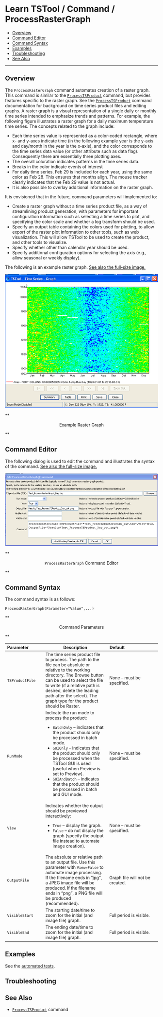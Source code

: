 # Learn TSTool / Command / ProcessRasterGraph #

* [Overview](#overview)
* [Command Editor](#command-editor)
* [Command Syntax](#command-syntax)
* [Examples](#examples)
* [Troubleshooting](#troubleshooting)
* [See Also](#see-also)

-------------------------

## Overview ##

The `ProcessRasterGraph` command automates creation of a raster graph.
This command is similar to the [`ProcessTSProduct`](../ProcessTSProduct/ProcessTSProduct) command,
but provides features specific to the raster graph.
See the [`ProcessTSProduct`](../ProcessTSProduct/ProcessTSProduct) command
documentation for background on time series product files and editing graphs.
A raster graph is a visual representation of a single daily or monthly
time series intended to emphasize trends and patterns.
For example, the following figure illustrates a raster graph
for a daily maximum temperature time series.  The concepts related to the graph include:

* Each time series value is represented as a color-coded rectangle,
where x- and y-axes indicate time (in the following example year is
the y-axis and day/month in the year is the x-axis),
and the color corresponds to the time series data value (or other attribute such as data flag).
Consequently there are essentially three plotting axes.
* The overall coloration indicates patterns in the time series data.
* Breaks in the color indicate events of interest
* For daily time series, Feb 29 is included for each year,
using the same color as Feb 28.  This ensures that months align.
The mouse tracker clearly indicates that the Feb 29 value is not actual.
* It is also possible to overlay additional information on the raster graph.
	
It is envisioned that in the future, command parameters will implemented to:

* Create a raster graph without a time series product file,
as a way of streamlining product generation,
with parameters for important configuration information such as selecting a time series to plot,
and specifying the color scale and whether a log transform should be used.
* Specify an output table containing the colors used for plotting,
to allow export of the raster plot information to other tools, such as web visualization.
This will allow TSTool to be used to create the product, and other tools to visualize.
* Specify whether other than calendar year should be used.
* Specify additional configuration options for selecting the axis (e.g., allow seasonal or weekly display).

The following is an example raster graph.
<a href="../ProcessRasterGraph_ExampleGraph.png">See also the full-size image.</a>

![ProcessRasterGraph ExampleGraph](ProcessRasterGraph_ExampleGraph.png)

**<p style="text-align: center;">
Example Raster Graph
</p>**

## Command Editor ##

The following dialog is used to edit the command and illustrates the syntax of the command.
<a href="../ProcessRasterGraph.png">See also the full-size image.</a>

![ProcessRasterGraph](ProcessRasterGraph.png)

**<p style="text-align: center;">
`ProcessRasterGraph` Command Editor
</p>**

## Command Syntax ##

The command syntax is as follows:

```text
ProcessRasterGraph(Parameter="Value",...)
```
**<p style="text-align: center;">
Command Parameters
</p>**

|**Parameter**&nbsp;&nbsp;&nbsp;&nbsp;&nbsp;&nbsp;&nbsp;&nbsp;&nbsp;&nbsp;&nbsp;|**Description**|**Default**&nbsp;&nbsp;&nbsp;&nbsp;&nbsp;&nbsp;&nbsp;&nbsp;&nbsp;&nbsp;&nbsp;&nbsp;&nbsp;&nbsp;&nbsp;&nbsp;&nbsp;&nbsp;&nbsp;&nbsp;&nbsp;&nbsp;&nbsp;&nbsp;&nbsp;&nbsp;&nbsp;|
|--------------|-----------------|-----------------|
|`TSProductFile`|The time series product file to process.  The path to the file can be absolute or relative to the working directory.  The Browse button can be used to select the file to write (if a relative path is desired, delete the leading path after the select).  The graph type for the product should be Raster.|None – must be specified.|
|`RunMode`|Indicate the run mode to process the product:<ul><li>`BatchOnly` – indicates that the product should only be processed in batch mode.</li><li>`GUIOnly` – indicates that the product should only be processed when the TSTool GUI is used (useful when Preview is set to Preview).</li><li>`GUIAndBatch` – indicates that the product should be processed in batch and GUI mode.</li></ul>|None – must be specified.|
|`View`|Indicates whether the output should be previewed interactively:<ul><li>`True` – display the graph.</li><li>`False` – do not display the graph (specify the output file instead to automate image creation).</li></ul>|None – must be specified.|
|`OutputFile`|The absolute or relative path to an output file.  Use this parameter with `View=False` to automate image processing.  If the filename ends in “jpg”, a JPEG image file will be produced.  If the filename ends in “png”, a PNG file will be produced (recommended).|Graph file will not be created.|
|`VisibleStart`|The starting date/time to zoom for the initial (and image file) graph.|Full period is visible.|
|`VisibleEnd`|The ending date/time to zoom for the initial (and image file) graph.|Full period is visible.|

## Examples ##

See the [automated tests](https://github.com/OpenWaterFoundation/cdss-app-tstool-test/tree/master/test/regression/commands/general/ProcessRasterGraph).

## Troubleshooting ##

## See Also ##

* [`ProcessTSProduct`](../ProcessTSProduct/ProcessTSProduct) command
